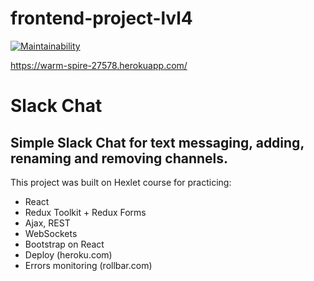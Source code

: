 # frontend-project-lvl4

[![Maintainability](https://api.codeclimate.com/v1/badges/3d4934f9a287800be474/maintainability)](https://codeclimate.com/github/Eyvgeniy/frontend-project-lvl4/maintainability)

https://warm-spire-27578.herokuapp.com/

# Slack Chat

## Simple Slack Chat for text messaging, adding, renaming and removing channels.

This project was built on Hexlet course for practicing:

- React
- Redux Toolkit + Redux Forms
- Ajax, REST
- WebSockets
- Bootstrap on React
- Deploy (heroku.com)
- Errors monitoring (rollbar.com)

